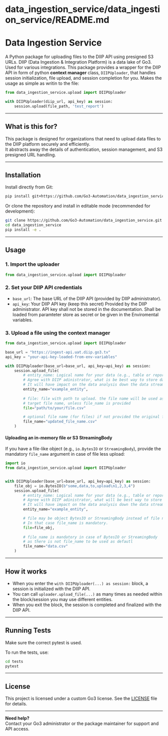 # data_ingestion_service/data_ingestion_service/README.md

# Data Ingestion Service

A Python package for uploading files to the DIIP API using presigned S3 URLs.
DIIP (Data Ingestion & Integration Platform) is a data lake of Go3. Used for
various integrations. 
This package provides a wrapper for the DIIP API in form of python __context manager__ 
class, `DIIPUploader`, that handles session initialization, file upload, 
and session completion for you.
Makes the usage as simple as writin to the file:

```python
from data_ingestion_service.upload import DIIPUploader

with DIIPUploader(diip_url, api_key) as session:
    session.upload(file_path, 'test_report')

```

---

## What is this for?

This package is designed for organizations that need to upload data files to the DIIP platform securely and efficiently.  
It abstracts away the details of authentication, session management, and S3 presigned URL handling.

---

## Installation

Install directly from Git:

```bash
pip install git+https://github.com/Go3-Automation/data_ingestion_service.git
```

Or clone the repository and install in editable mode (recommended for development):

```bash
git clone https://github.com/Go3-Automation/data_ingestion_service.git
cd data_ingestion_service
pip install -e .
```


---

## Usage

### 1. Import the uploader

```python
from data_ingestion_service.upload import DIIPUploader
```

### 2. Set your DIIP API credentials

- `base_url`: The base URL of the DIIP API (provided by DIIP administrator).
- `api_key`: Your DIIP API key (keep this secret) Provided by the DIIP administrator. API key shall not be stored in the documentation. Shall be loaded from paramteter store as secret or be given in the Enviromental variables.

### 3. Upload a file using the context manager

```python
from data_ingestion_service.upload import DIIPUploader

base_url = "https://ingest-api.uat.diip.go3.tv"
api_key = "your-api-key-loaded-from-env-variables"

with DIIPUploader(base_url=base_url, api_key=api_key) as session:
    session.upload_file(
        # entity_name: Logical name for your data (e.g., table or report) 
        # Agree with DIIP adinistrator, what is be best way to store data. 
        # It will have impact on the data analysis down the data stream
        entity_name="example_entity",
        
        # file: file with path to upload. the file name will be used as 
        # target file name, unless file_name is provided
        file="path/to/your/file.csv"

        # optional file name (for files) if not provided the original file_name will be used.
        file_name="updated_file_name.csv"
    )
```

#### Uploading an in-memory file or S3 StreamingBody

If you have a file-like object (e.g., `io.BytesIO` or `StreamingBody`), provide the mandatory `file_name` argument in case of file less upload:

```python
import io
from data_ingestion_service.upload import DIIPUploader


with DIIPUploader(base_url=base_url, api_key=api_key) as session:
    file_obj = io.BytesIO(b"some,data,to,upload\n1,2,3,4")
    session.upload_file(
        # entity_name: Logical name for your data (e.g., table or report) 
        # Agree with DIIP adinistrator, what will be best way to store data. 
        # It will have impact on the data analysis down the data stream
        entity_name="example_entity",

        # file may be object BytesIO or StreamingBody instead of file name.
        # In that case file_name is mandatory.
        file=file_obj,
        
        # file_name is mandatory in case of BytesIO or StreamingBody 
        # as there is not file_name to be used as defautl
        file_name="data.csv"
    )
```

---

## How it works

- When you enter the `with DIIPUploader(...) as session:` block, a session is initialized with the DIIP API.
- You can call `uploader.upload_file(...)` as many times as needed within the block/session you may use different entities.
- When you exit the block, the session is completed and finalized with the DIIP API.

---

## Running Tests
Make sure the correct pytest is used.

To run the tests, use:

```bash
cd tests
pytest
```

---

## License

This project is licensed under a custom Go3 license. See the [LICENSE](LICENSE) file for details.

---

**Need help?**  
Contact your Go3 administrator or the package maintainer for support and API access.
